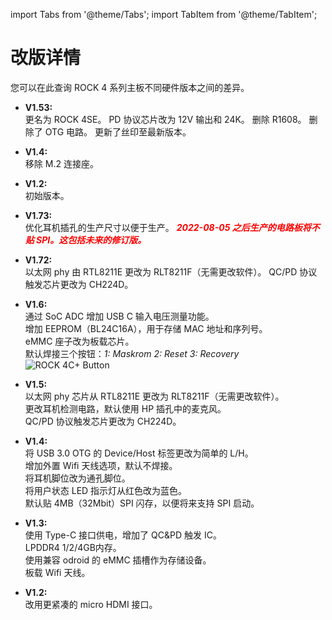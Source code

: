 ﻿---
sidebar_label: '硬件改版信息'
sidebar_position: 20
---

import Tabs from '@theme/Tabs';
import TabItem from '@theme/TabItem';

# 改版详情

您可以在此查询 ROCK 4 系列主板不同硬件版本之间的差异。

<Tabs>
<TabItem value="ROCK_4SE" label="ROCK 4SE">
  
- **V1.53:**  
更名为 ROCK 4SE。 
PD 协议芯片改为 12V 输出和 24K。 
删除 R1608。 
删除了 OTG 电路。 
更新了丝印至最新版本。

</TabItem>
<TabItem value="ROCK_4C_Plus" label="ROCK 4C+">

- **V1.4:**  
移除 M.2 连接座。

- **V1.2:**  
初始版本。

</TabItem>
<TabItem value="ROCK_4AB_Plus" label="ROCK 4A/B+">

- **V1.73:**  
优化耳机插孔的生产尺寸以便于生产。 
***<font color='red'>2022-08-05 之后生产的电路板将不贴 SPI。这包括未来的修订版。</font>***

- **V1.72:**  
以太网 phy 由 RTL8211E 更改为 RLT8211F（无需更改软件）。 
QC/PD 协议触发芯片更改为 CH224D。

- **V1.6:**  
通过 SoC ADC 增加 USB C 输入电压测量功能。  
增加 EEPROM（BL24C16A），用于存储 MAC 地址和序列号。  
eMMC 座子改为板载芯片。  
默认焊接三个按钮：*1: Maskrom 2: Reset 3: Recovery*  
![ROCK 4C+ Button](/img/rock4/rock4b+-button.webp)

</TabItem>
<TabItem value="ROCK_4AB" label="ROCK 4A/B">

- **V1.5:**  
以太网 phy 芯片从 RTL8211E 更改为 RLT8211F（无需更改软件）。  
更改耳机检测电路，默认使用 HP 插孔中的麦克风。  
QC/PD 协议触发芯片更改为 CH224D。 

- **V1.4:**  
将 USB 3.0 OTG 的 Device/Host 标签更改为简单的 L/H。  
增加外置 Wifi 天线选项，默认不焊接。  
将耳机脚位改为通孔脚位。  
将用户状态 LED 指示灯从红色改为蓝色。  
默认贴 4MB（32Mbit）SPI 闪存，以便将来支持 SPI 启动。

- **V1.3:**  
使用 Type-C 接口供电，增加了 QC&PD 触发 IC。  
LPDDR4 1/2/4GB内存。  
使用兼容 odroid 的 eMMC 插槽作为存储设备。  
板载 Wifi 天线。

</TabItem>
<TabItem value="ROCK_4C" label="ROCK 4C">

- **V1.2:**  
改用更紧凑的 micro HDMI 接口。

</TabItem>
</Tabs>
